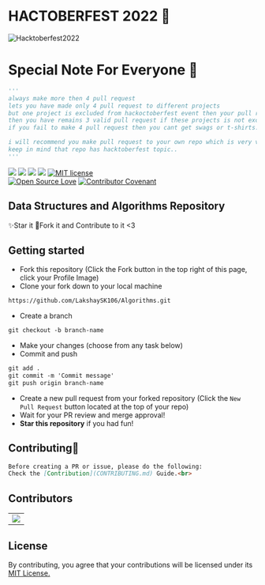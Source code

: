 

# HACTOBERFEST 2022 🎯

![Hacktoberfest2022](https://images.prismic.io/www-static/1cd0d641-4e0e-4ba3-8386-3125627394fa_Email+Banners-Dark.png?auto=compress,format)


# Special Note For Everyone 🎃
```py
'''
always make more then 4 pull request
lets you have made only 4 pull request to different projects
but one project is excluded from hackoctoberfest event then your pull request will not be count and 
then you have remains 3 valid pull request if these projects is not excluded.
if you fail to make 4 pull request then you cant get swags or t-shirts.

i will recommend you make pull request to your own repo which is very very saffest side for you..
keep in mind that repo has hacktoberfest topic..
'''
```


<img src="https://img.shields.io/badge/language-C++-ff69b4?style=for-the-badge"> <img src="https://img.shields.io/badge/language-C-yellow?style=for-the-badge"> <img src="https://img.shields.io/badge/language-python-blue?style=for-the-badge"> <img src="https://img.shields.io/badge/language-javascript-orange?style=for-the-badge"> <a href="https://raw.githubusercontent.com/Py-Contributors/AlgorithmsAndDataStructure/master/LICENSE"><img src="https://img.shields.io/github/license/Py-Contributors/AlgorithmsAndDataStructure?style=for-the-badge" alt="MIT license"></a> <br>
[![Open Source Love](https://badges.frapsoft.com/os/v1/open-source.svg?v=103)](https://github.com/ellerbrock/open-source-badges/) [![Contributor Covenant](https://img.shields.io/badge/Contributor%20Covenant-2.1-4baaaa.svg)](code_of_conduct.md)

## Data Structures and Algorithms Repository
✨Star it
:fork_and_knife:Fork it and Contribute to it <3

## Getting started
* Fork this repository (Click the Fork button in the top right of this page, click your Profile Image)
* Clone your fork down to your local machine

```markdown
https://github.com/LakshaySK106/Algorithms.git
```

* Create a branch

```markdown
git checkout -b branch-name
```

* Make your changes (choose from any task below)
* Commit and push

```markdown
git add .
git commit -m 'Commit message'
git push origin branch-name
```

* Create a new pull request from your forked repository (Click the `New Pull Request` button located at the top of your repo)
* Wait for your PR review and merge approval!
* __Star this repository__ if you had fun!

## Contributing🌱

```markdown
Before creating a PR or issue, please do the following:
Check the [Contribution](CONTRIBUTING.md) Guide.<br>
```


## Contributors

<table>
	<tr>
		 <td>
			<a href="https://github.com/LakshaySK106/Algorithms/graphs/contributors">
				<img src="https://contributors-img.web.app/image?repo=LakshaySK106/Algorithms" />
			</a>
		</td>
	</tr>
</table>
<!-- 
<a href = "https://github.com/LakshaySK106/Algorithms/graphs/contributors">
  <img src = "https://contrib.rocks/image?repo = LakshaySK106/Algorithms"/>
</a> -->

## License
By contributing, you agree that your contributions will be licensed under its [MIT License.](https://choosealicense.com/licenses/mit/)
